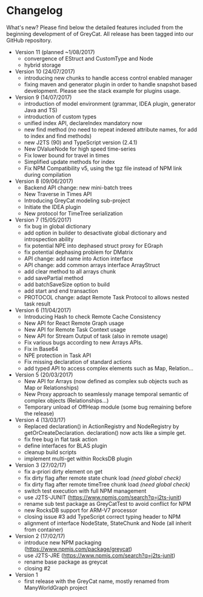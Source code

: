 
# Changelog

What's new? 
Please find below the detailed features included from the beginning development of of GreyCat.
All release has been tagged into our GitHub repository.

- Version 11 (planned ~1/08/2017)
    - convergence of EStruct and CustomType and Node
    - hybrid storage
- Version 10 (24/07/2017)
    - introducing new chunks to handle access control enabled manager
    - fixing maven and generator plugin in order to handle snapshot based development. Please see the stack example for plugins usage.
- Version 9 (14/07/2017)
    - introduction of model environment (grammar, IDEA plugin, generator Java and TS)
    - introduction of custom types
    - unified index API, declareIndex mandatory now
    - new find method (no need to repeat indexed attribute names, for add to index and find methods)
    - new J2TS (90) and TypeScript version (2.4.1)
    - New DValueNode for high speed time-series
    - Fix lower bound for travel in times
    - Simplified update methods for index
    - Fix NPM Compatibility v5, using the tgz file instead of NPM link during compilation
- Version 8 (09/06/2017)
    - Backend API change: new mini-batch trees
    - New Traverse in Times API
    - Introducing GreyCat modeling sub-project
    - Initiate the IDEA plugin
    - New protocol for TimeTree serialization
- Version 7 (15/05/2017)
    - fix bug in global dictionary
    - add option in builder to desactivate global dictionary and introspection ability
    - fix potential NPE into dephased struct proxy for EGraph
    - fix potential dephasing problem for DMatrix
    - API change: add name into Action interface
    - API change: add common arrays interface ArrayStruct
    - add clear method to all arrays chunk
    - add savePartial method
    - add batchSaveSize option to build
    - add start and end transaction
    - PROTOCOL change: adapt Remote Task Protocol to allows nested task result
- Version 6 (11/04/2017)
    - Introducing Hash to check Remote Cache Consistency
    - New API for React Remote Graph usage
    - New API for Remote Task Context usage
    - New API for Stream Output of task (also in remote usage)
    - Fix various bugs according to new Arrays APIs.
    - Fix in Base64
    - NPE protection in Task API
    - Fix missing declaration of standard actions
    - add typed API to access complex elements such as Map, Relation...
- Version 5 (20/03/2017) 
    - New API for Arrays (now defined as complex sub objects such as Map or Relationships)
    - New Proxy approach to seamlessly manage temporal semantic of complex objects (Relationships...)
    - Temporary unload of OffHeap module (some bug remaining before the release)
- Version 4 (13/03/17)
    - Replaced declaration() in ActionRegistry and NodeRegistry by getOrCreateDeclaration. declaration() now acts like a simple get.
    - fix free bug in flat task action
    - define interfaces for BLAS plugin
    - cleanup build scripts
    - implement multi-get within RocksDB plugin
- Version 3 (27/02/17)
    - fix a-priori dirty element on get
    - fix dirty flag after remote state chunk load *(need global check)*
    - fix dirty flag after remote timeTree chunk load *(need global check)*
    - switch test execution with full NPM management
    - use J2TS-JUNIT (https://www.npmjs.com/search?q=j2ts-junit)
    - rename sub test package as GreyCatTest to avoid conflict for NPM
    - new RocksDB support for ARM-V7 processor
    - closing issue #3 add TypeScript correct typing header to NPM
    - alignment of interface NodeState, StateChunk and Node (all inherit from container)
- Version 2 (17/02/17)
    - introduce new NPM packaging (https://www.npmjs.com/package/greycat)
    - use J2TS-JRE (https://www.npmjs.com/search?q=j2ts-junit)
    - rename base package as greycat
    - closing #2
- Version 1
    - first release with the GreyCat name, mostly renamed from ManyWorldGraph project
    
